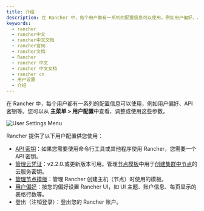 ```yaml
---
title: 介绍
description: 在 Rancher 中，每个用户都有一系列的配置信息可以使用，例如用户偏好、API 密钥等。您可以从 **主菜单 > 用户配置**中查看、调整或使用这些参数。
keywords:
  - rancher
  - rancher中文
  - rancher中文文档
  - rancher官网
  - rancher文档
  - Rancher
  - rancher 中文
  - rancher 中文文档
  - rancher cn
  - 用户设置
  - 介绍
---
```


在 Rancher 中，每个用户都有一系列的配置信息可以使用，例如用户偏好、API 密钥等。您可以从 **主菜单 > 用户配置**中查看、调整或使用这些参数。

![User Settings Menu](/img/rancher/user-settings.png)

Rancher 提供了以下用户配置供您使用：

- [API 密钥](/docs/rancher2.5/user-settings/api-keys/)：如果您需要使用命令行工具或其他程序使用 Rancher，您需要一个 API 密钥。
- [管理云凭证](/docs/rancher2.5/user-settings/cloud-credentials/)：v2.2.0.或更新版本可用。管理[节点模板](/docs/rancher2.5/cluster-provisioning/rke-clusters/node-pools/#node-templates)中用于[创建集群中节点](/docs/rancher2.5/cluster-provisioning/rke-clusters/)的云服务密钥。
- [管理节点模版](/docs/rancher2.5/user-settings/node-templates/)：管理 Rancher 创建主机（节点）时使用的模板。
- [用户偏好](/docs/rancher2.5/user-settings/preferences/)：按您的偏好设置 Rancher UI，如 UI 主题、账户信息、每页显示的表格行数等。
- 登出（注销登录）：登出您的 Rancher 账户。
